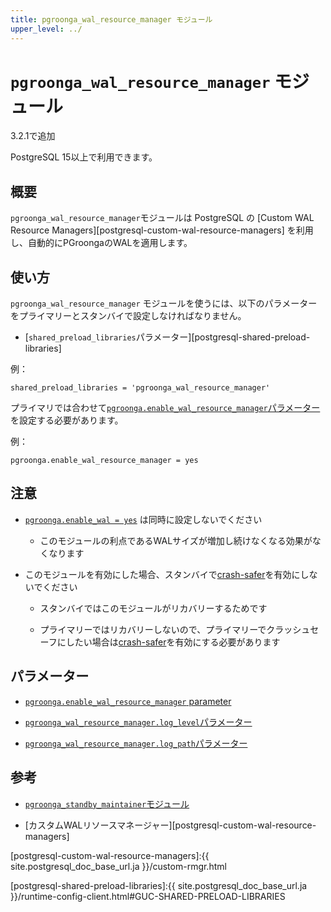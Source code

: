 ```yaml
---
title: pgroonga_wal_resource_manager モジュール
upper_level: ../
---
```


# `pgroonga_wal_resource_manager` モジュール

3.2.1で追加

PostgreSQL 15以上で利用できます。

## 概要

`pgroonga_wal_resource_manager`モジュールは PostgreSQL の [Custom WAL Resource Managers][postgresql-custom-wal-resource-managers] を利用し、自動的にPGroongaのWALを適用します。

## 使い方

`pgroonga_wal_resource_manager` モジュールを使うには、以下のパラメーターをプライマリーとスタンバイで設定しなければなりません。

  * [`shared_preload_libraries`パラメーター][postgresql-shared-preload-libraries]

例：

```text
shared_preload_libraries = 'pgroonga_wal_resource_manager'
```

プライマリでは合わせて[`pgroonga.enable_wal_resource_manager`パラメーター][enable-wal-resource-manager]を設定する必要があります。

例：

```text
pgroonga.enable_wal_resource_manager = yes
```

## 注意

* [`pgroonga.enable_wal = yes`][enable-wal] は同時に設定しないでください

  * このモジュールの利点であるWALサイズが増加し続けなくなる効果がなくなります

* このモジュールを有効にした場合、スタンバイで[crash-safer][pgroonga-crash-safer]を有効にしないでください

  * スタンバイではこのモジュールがリカバリーするためです

  * プライマリーではリカバリーしないので、プライマリーでクラッシュセーフにしたい場合は[crash-safer][pgroonga-crash-safer]を有効にする必要があります

## パラメーター

  * [`pgroonga.enable_wal_resource_manager` parameter][enable-wal-resource-manager]

  * [`pgroonga_wal_resource_manager.log_level`パラメーター][pgroonga-wal-resource-manager-log-level]

  * [`pgroonga_wal_resource_manager.log_path`パラメーター][pgroonga-wal-resource-manager-log-path]

## 参考

  * [`pgroonga_standby_maintainer`モジュール][pgroonga-standby-maintainer]

  * [カスタムWALリソースマネージャー][postgresql-custom-wal-resource-managers]

[enable-wal-resource-manager]:../parameters/enable-wal-resource-manager.html

[enable-wal]:../parameters/enable-wal.html

[pgroonga-crash-safer]:../reference/modules/pgroonga-crash-safer.html

[pgroonga-standby-maintainer]:../modules/pgroonga-standby-maintainer.html

[pgroonga-wal-resource-manager-log-level]:../parameters/pgroonga-wal-resource-manager-log-level.html

[pgroonga-wal-resource-manager-log-path]:../parameters/pgroonga-wal-resource-manager-log-path.html

[postgresql-custom-wal-resource-managers]:{{ site.postgresql_doc_base_url.ja }}/custom-rmgr.html

[postgresql-shared-preload-libraries]:{{ site.postgresql_doc_base_url.ja }}/runtime-config-client.html#GUC-SHARED-PRELOAD-LIBRARIES
